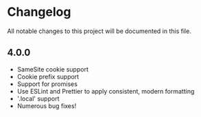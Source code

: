 # Changelog

All notable changes to this project will be documented in this file.

## 4.0.0

- SameSite cookie support
- Cookie prefix support 
- Support for promises
- Use ESLint and Prettier to apply consistent, modern formatting
- '.local' support 
- Numerous bug fixes!
